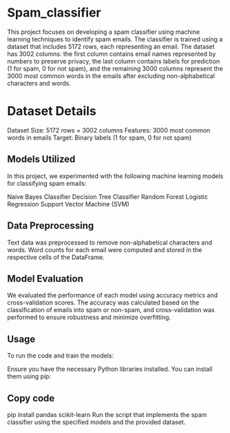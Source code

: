 # Spam_classifier
This project focuses on developing a spam classifier using machine learning techniques to identify spam emails. The classifier is trained using a dataset that includes 5172 rows, each representing an email. The dataset has 3002 columns: the first column contains email names represented by numbers to preserve privacy, the last column contains labels for prediction (1 for spam, 0 for not spam), and the remaining 3000 columns represent the 3000 most common words in the emails after excluding non-alphabetical characters and words.

# Dataset Details
Dataset Size: 5172 rows × 3002 columns
Features: 3000 most common words in emails
Target: Binary labels (1 for spam, 0 for not spam)

## Models Utilized
In this project, we experimented with the following machine learning models for classifying spam emails:

Naive Bayes Classifier
Decision Tree Classifier
Random Forest
Logistic Regression
Support Vector Machine (SVM)

## Data Preprocessing
Text data was preprocessed to remove non-alphabetical characters and words.
Word counts for each email were computed and stored in the respective cells of the DataFrame.

## Model Evaluation
We evaluated the performance of each model using accuracy metrics and cross-validation scores. The accuracy was calculated based on the classification of emails into spam or non-spam, and cross-validation was performed to ensure robustness and minimize overfitting.

## Usage
To run the code and train the models:

Ensure you have the necessary Python libraries installed. You can install them using pip:

## Copy code
pip install pandas scikit-learn
Run the script that implements the spam classifier using the specified models and the provided dataset.

